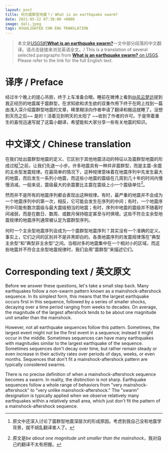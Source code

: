 ```yaml
---
layout: post
title: 何为震群型地震？/ What is an earthquake swarm?
date: 2021-05-22 07:30:00 +0800
image: dali.jpeg
tags: HIGHLIGHTED CHN ENG TRANSLATION 
---
```


> 本文是[USGS的**What is an earthquake swarm?**](https://www.usgs.gov/center-news/what-earthquake-swarm)一文中部分段落的中文翻译。请点击链接来浏览英语全文。/ This is a translation of several selected paragraphs from [**What is an earthquake swarm?** on USGS](https://www.usgs.gov/center-news/what-earthquake-swarm). Please refer to the link for the full English text.

# 译序 / Preface
经过半个晚上的提心吊胆，终于上车准备合眼。睡前在微博上看到[@风云梦远](https://www.weibo.com/u/3296569781?mod=like&is_all=1)提到我正经历的地震属于震群型，在求知欲和求生欲的双重作用下终于在网上找到一篇由浅入深介绍震群型地震的文章，稀里糊涂向作者申请了翻译和搬运就睡了。没想到天亮之后~~ 是的！活着见到明天的太阳了 ~~收到了作者的许可。于是带着重生的喜悦迅速写就了这篇小翻译，希望能和大家分享一些有关地震的知识。

# 中文译文 / Chinese translation
在我们给出震群型地震的定义、它区别于其他地震活动的特征以及震群型地震的形成过程[^1]之前，让我们先退一小步。许多地震具有一种并非震群型，而是主震-余震的主余型发震规律。在最简单的情况下，这种规律意味着在地震序列中先发生最大的地震，而后发生一系列小地震，而这些小地震的震级在几周到几十年的时间内慢慢消减。一般来说，震级最大的余震要比主震在震级上小一个震级单位[^2]。

然而并不是所有的地震序列都会表现出这种规律。有时，最严重的地震并不会成为一个地震序列中的第一次，相反，它可能会发生在序列的中间；有时，一个地震序列中可能有数次震级与最大震级相当的地震；有时，序列中地震的震级并不随着时间减弱，而是在数日、数周、或数月保持稳定甚至与时俱增。这些不符合主余型地震规律的地震序列通常被认定为震群型序列。

何时一个主余型地震序列会成为一个震群型地震序列？其实没有一个准确的定义。事实上，它们之间的区别并不是非黑即白的。各类地震序列的发震规律落在”典型主余型“和”典型非主余型“之间。当相对多的地震集中在一个相对小的区域，而这些地震并不符合主余型地震规律时，我们会用”震群型“来描述它们。

[^1]: 原文中还深入讨论了震群型地震深层次的形成原因。考虑到我自己没有地震学背景，就不胡乱翻译害人了。
[^2]: 原文是*be about one magnitude unit smaller than the mainshock*，我对自己的翻译不太有把握。

# Corresponding text / 英文原文
Before we answer these questions, let's take a small step back. Many earthquakes follow a non-swarm pattern known as a mainshock-aftershock sequence. In its simplest form, this means that the largest earthquake occurs first in this sequence, followed by a series of smaller shocks, decaying over a time period ranging from weeks to decades. On average, the magnitude of the largest aftershock tends to be about one magnitude unit smaller than the mainshock.

However, not all earthquake sequences follow this pattern. Sometimes, the largest event might not be the first event in a sequence; instead it might occur in the middle. Sometimes sequences can have many earthquakes with magnitudes similar to the largest earthquake of the sequence. Sometimes sequences don't decay over time, but rather remain steady or even increase in their activity rates over periods of days, weeks, or even months. Sequences that don't fit a mainshock-aftershock pattern are typically considered swarms.

There is no precise definition of when a mainshock-aftershock sequence becomes a swarm. In reality, the distinction is not sharp. Earthquake sequences follow a whole range of behaviors from "very mainshock-aftershock" to "very unlike mainshock-aftershock." The "swarm" designation is typically applied when we observe relatively many earthquakes within a relatively small area, which just don't fit the pattern of a mainshock-aftershock sequence.